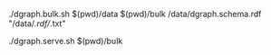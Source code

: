 ./dgraph.bulk.sh $(pwd)/data $(pwd)/bulk /data/dgraph.schema.rdf "/data/*.rdf/*.txt"

./dgraph.serve.sh $(pwd)/bulk
